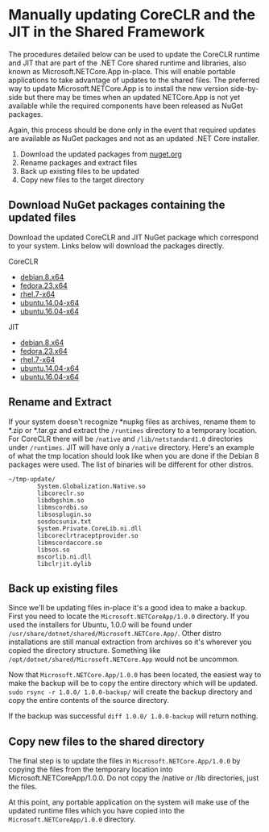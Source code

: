 # Manually updating CoreCLR and the JIT in the Shared Framework #

The procedures detailed below can be used to update the CoreCLR runtime and JIT that are part of the .NET Core shared runtime and libraries, also known as Microsoft.NETCore.App in-place. This will enable portable applications to take advantage of updates to the shared files. The preferred way to update Microsoft.NETCore.App is to install the new version side-by-side but there may be times when an updated NETCore.App is not yet available while the required components have been released as NuGet packages.

Again, this process should be done only in the event that required updates are available as NuGet packages and not as an updated .NET Core installer.

1. Download the updated packages from [nuget.org](https://www.nuget.org)
2. Rename packages and extract files
3. Back up existing files to be updated
4. Copy new files to the target directory

## Download NuGet packages containing the updated files ##

Download the updated CoreCLR and JIT NuGet package which correspond to your system. Links below will download the packages directly.

CoreCLR

- [debian.8.x64](https://www.nuget.org/api/v2/package/runtime.debian.8-x64.Microsoft.NETCore.Runtime.CoreCLR/1.0.4)
- [fedora.23.x64](https://www.nuget.org/api/v2/package/runtime.fedora.23-x64.Microsoft.NETCore.Runtime.CoreCLR/1.0.4)
- [rhel.7-x64](https://www.nuget.org/api/v2/package/runtime.rhel.7-x64.Microsoft.NETCore.Runtime.CoreCLR/1.0.4)
- [ubuntu.14.04-x64](https://www.nuget.org/api/v2/package/runtime.ubuntu.14.04-x64.Microsoft.NETCore.Runtime.CoreCLR/1.0.4)
- [ubuntu.16.04-x64](https://www.nuget.org/api/v2/package/runtime.ubuntu.16.04-x64.Microsoft.NETCore.Runtime.CoreCLR/1.0.4)

JIT

- [debian.8.x64](https://www.nuget.org/api/v2/package/runtime.debian.8-x64.Microsoft.NETCore.Jit/1.0.4)
- [fedora.23.x64](https://www.nuget.org/api/v2/package/runtime.fedora.23-x64.Microsoft.NETCore.Jit/1.0.4)
- [rhel.7-x64](https://www.nuget.org/api/v2/package/runtime.rhel.7-x64.Microsoft.NETCore.Jit/1.0.4)
- [ubuntu.14.04-x64](https://www.nuget.org/api/v2/package/runtime.ubuntu.14.04-x64.Microsoft.NETCore.Jit/1.0.4)
- [ubuntu.16.04-x64](https://www.nuget.org/api/v2/package/runtime.ubuntu.16.04-x64.Microsoft.NETCore.Jit/1.0.4)

## Rename and Extract ##

If your system doesn't recognize \*nupkg files as archives, rename them to \*.zip or \*.tar.gz and extract the `/runtimes` directory to a temporary location. For CoreCLR there will be `/native` and `/lib/netstandard1.0` directories under `/runtimes`. JIT will have only a `/native` directory. Here's an example of what the tmp location should look like when you are done if the Debian 8 packages were used. The list of binaries will be different for other distros.

```
~/tmp-update/
        System.Globalization.Native.so
        libcoreclr.so
        libdbgshim.so
        libmscordbi.so
        libsosplugin.so
        sosdocsunix.txt
        System.Private.CoreLib.ni.dll
        libcoreclrtraceptprovider.so
        libmscordaccore.so
        libsos.so
        mscorlib.ni.dll
        libclrjit.dylib
```

## Back up existing files ##

Since we'll be updating files in-place it's a good idea to make a backup. First you need to locate the `Microsoft.NETCoreApp/1.0.0` directory. If you used the installers for Ubuntu, 1.0.0 will be found under `/usr/share/dotnet/shared/Microsoft.NETCore.App/`. Other distro installations are still manual extraction from archives so it's wherever you copied the directory structure. Something like `/opt/dotnet/shared/Microsoft.NETCore.App` would not be uncommon.

Now that `Microsoft.NETCore.App/1.0.0` has been located, the easiest way to make the backup will be to copy the entire directory which will be updated. `sudo rsync -r 1.0.0/ 1.0.0-backup/` will create the backup directory and copy the entire contents of the source directory.

If the backup was successful `diff 1.0.0/ 1.0.0-backup` will return nothing.

## Copy new files to the shared directory ##

The final step is to update the files in `Microsoft.NETCore.App/1.0.0` by copying the files from the temporary location into Microsoft.NETCoreApp/1.0.0. Do not copy the /native or /lib directories, just the files.

At this point, any portable application on the system will make use of the updated runtime files which you have copied into the `Microsoft.NETCoreApp/1.0.0` directory.
